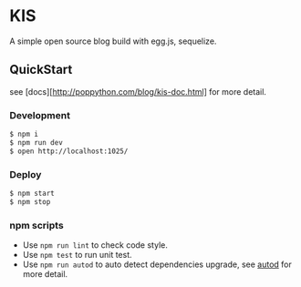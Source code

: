# KIS

A simple open source blog build with egg.js, sequelize.

## QuickStart

see [docs][http://poppython.com/blog/kis-doc.html] for more detail.

### Development

```bash
$ npm i
$ npm run dev
$ open http://localhost:1025/
```

### Deploy

```bash
$ npm start
$ npm stop
```

### npm scripts

- Use `npm run lint` to check code style.
- Use `npm test` to run unit test.
- Use `npm run autod` to auto detect dependencies upgrade, see [autod](https://www.npmjs.com/package/autod) for more detail.
